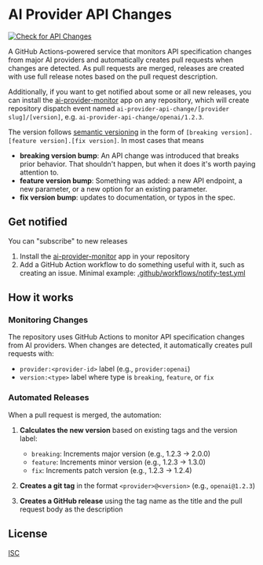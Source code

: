 # AI Provider API Changes

[![Check for API Changes](https://github.com/gr2m/ai-provider-monitor/actions/workflows/check-for-api-changes.yml/badge.svg)](https://github.com/gr2m/ai-provider-monitor/actions/workflows/check-for-api-changes.yml)

A GitHub Actions-powered service that monitors API specification changes from major AI providers and automatically creates pull requests when changes are detected. As pull requests are merged, releases are created with use full release notes based on the pull request description.

Additionally, if you want to get notified about some or all new releases, you can install the [ai-provider-monitor](https://github.com/apps/ai-provider-monitor) app on any repository, which will create repository dispatch event named `ai-provider-api-change/[provider slug]/[version]`, e.g. `ai-provider-api-change/openai/1.2.3`.

The version follows [semantic versioning](https://semver.org/) in the form of `[breaking version].[feature version].[fix version]`. In most cases that means

- **breaking version bump**: An API change was introduced that breaks prior behavior. That shouldn't happen, but when it does it's worth paying attention to.
- **feature version bump**: Something was added: a new API endpoint, a new parameter, or a new option for an existing parameter.
- **fix version bump**: updates to documentation, or typos in the spec.

## Get notified

You can "subscribe" to new releases

1. Install the [ai-provider-monitor](https://github.com/apps/ai-provider-monitor) app in your repository
2. Add a GitHub Action workflow to do something useful with it, such as creating an issue. Minimal example: [.github/workflows/notify-test.yml](.github/workflows/notify-test.yml)

## How it works

### Monitoring Changes

The repository uses GitHub Actions to monitor API specification changes from AI providers. When changes are detected, it automatically creates pull requests with:

- `provider:<provider-id>` label (e.g., `provider:openai`)
- `version:<type>` label where type is `breaking`, `feature`, or `fix`

### Automated Releases

When a pull request is merged, the automation:

1. **Calculates the new version** based on existing tags and the version label:
   - `breaking`: Increments major version (e.g., 1.2.3 → 2.0.0)
   - `feature`: Increments minor version (e.g., 1.2.3 → 1.3.0) 
   - `fix`: Increments patch version (e.g., 1.2.3 → 1.2.4)

2. **Creates a git tag** in the format `<provider>@<version>` (e.g., `openai@1.2.3`)

3. **Creates a GitHub release** using the tag name as the title and the pull request body as the description

## License

[ISC](LICENSE)
